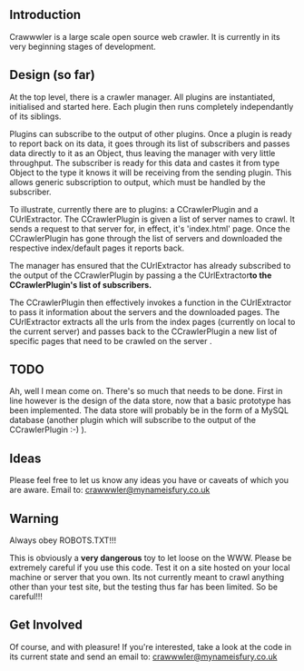 ## Introduction ##

Crawwwler is a large scale open source web crawler.  It is currently in its very beginning stages of development.

## Design (so far) ##

At the top level, there is a crawler manager.  All plugins are instantiated, initialised and started here.  Each plugin then runs completely independantly of its siblings.

Plugins can subscribe to the output of other plugins.  Once a plugin is ready to report back on its data, it goes through its list of subscribers and passes data directly to it as an Object, thus leaving the manager with very little throughput.  The subscriber is ready for this data and castes it from type Object to the type it knows it will be receiving from the sending plugin.  This allows generic subscription to output, which must be handled by the subscriber.

To illustrate, currently there are to plugins: a CCrawlerPlugin and a CUrlExtractor.  The CCrawlerPlugin is given a list of server names to crawl.  It sends a request to that server for, in effect, it's 'index.html' page.  Once the CCrawlerPlugin has gone through the list of servers and downloaded the respective index/default pages it reports back.

The manager has ensured that the CUrlExtractor has already subscribed to the output of the CCrawlerPlugin by passing a the CUrlExtractor**to the CCrawlerPlugin's list of subscribers.**

The CCrawlerPlugin then effectively invokes a function in the CUrlExtractor to pass it information about the servers and the downloaded pages.  The CUrlExtractor extracts all the urls from the index pages (currently on local to the current server) and passes back to the CCrawlerPlugin a new list of specific pages that need to be crawled on the server .

## TODO ##

Ah, well I mean come on.  There's so much that needs to be done.  First in line however is the design of the data store, now that a basic prototype has been implemented.  The data store will probably be in the form of a MySQL database (another plugin which will subscribe to the output of the CCrawlerPlugin :-) ).

## Ideas ##

Please feel free to let us know any ideas you have or caveats of which you are aware.  Email to: crawwwler@mynameisfury.co.uk

## Warning ##

Always obey ROBOTS.TXT!!!

This is obviously a **very dangerous** toy to let loose on the WWW.  Please be extremely careful if you use this code.  Test it on a site hosted on your local machine or server that you own.  Its not currently meant to crawl anything other than your test site, but the testing thus far has been limited.  So be careful!!!

## Get Involved ##

Of course, and with pleasure! If you're interested, take a look at the code in its current state and send an email to: crawwwler@mynameisfury.co.uk